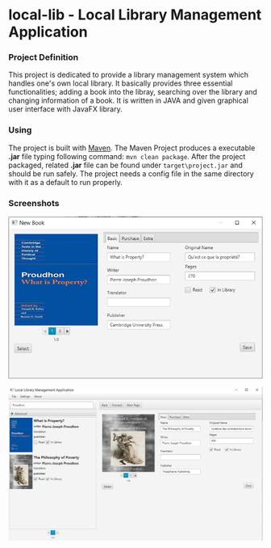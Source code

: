 # local-lib - Local Library Management Application

### Project Definition

This project is dedicated to provide a library management system which handles one's own local library. It basically provides three essential functionalities; adding a book into the libray, searching over the library and changing information of a book. It is written in JAVA and given graphical user interface with JavaFX library.


### Using

The project is built with [Maven](https://maven.apache.org/). The Maven Project produces a executable **.jar** file typing following command: `mvn clean package`. After the project packaged, related **.jar** file can be found under `target\project.jar` and should be run safely. The project needs a config file in the same directory with it as a default to run properly.

### Screenshots

![](screenshots/book.png)

![](screenshots/main.png)
